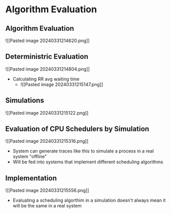 # Algorithm Evaluation
## Algorithm Evaluation
![[Pasted image 20240331214620.png]]

## Deterministric Evaluation
![[Pasted image 20240331214804.png]]
- Calculating RR avg waiting time
	- ![[Pasted image 20240331215147.png]]
## Simulations
![[Pasted image 20240331215122.png]]
## Evaluation of CPU Schedulers by Simulation
![[Pasted image 20240331215316.png]]
- System can generate traces like this to simulate a process in a real system "offline"
- Will be fed into systems that implement different scheduling algorithms

## Implementation
![[Pasted image 20240331215556.png]]
- Evaluating a scheduling algorthim in a simulation doesn't always mean it will be the same in a real system